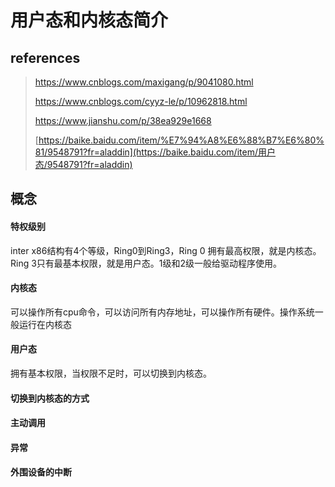 # 用户态和内核态简介

## references

>  https://www.cnblogs.com/maxigang/p/9041080.html 
>
>  https://www.cnblogs.com/cyyz-le/p/10962818.html 
>
>  https://www.jianshu.com/p/38ea929e1668 
>
>  [https://baike.baidu.com/item/%E7%94%A8%E6%88%B7%E6%80%81/9548791?fr=aladdin](https://baike.baidu.com/item/用户态/9548791?fr=aladdin) 

## 概念

#### 特权级别

inter x86结构有4个等级，Ring0到Ring3，Ring 0 拥有最高权限，就是内核态。Ring 3只有最基本权限，就是用户态。1级和2级一般给驱动程序使用。

#### 内核态

可以操作所有cpu命令，可以访问所有内存地址，可以操作所有硬件。操作系统一般运行在内核态

#### 用户态

拥有基本权限，当权限不足时，可以切换到内核态。

#### 切换到内核态的方式

#### 主动调用

#### 异常

#### 外围设备的中断







